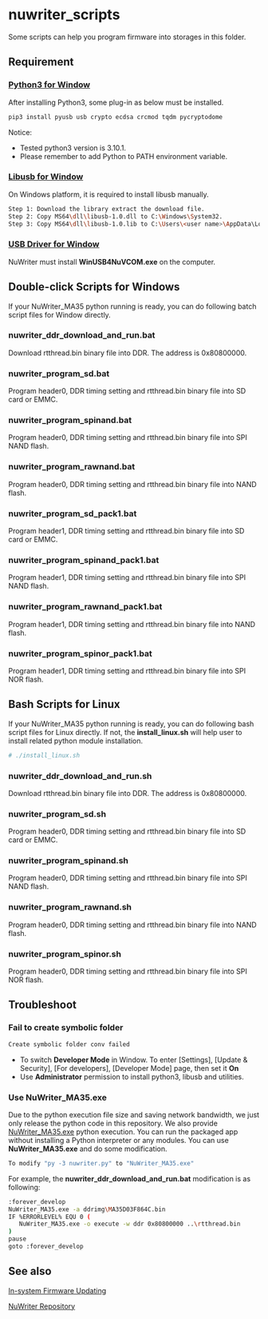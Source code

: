 # **nuwriter_scripts**

Some scripts can help you program firmware into storages in this folder.

## **Requirement**

### [Python3 for Window](https://www.python.org/downloads/windows/)

After installing Python3, some plug-in as below must be installed.

```bash
pip3 install pyusb usb crypto ecdsa crcmod tqdm pycryptodome
```

Notice:

- Tested python3 version is 3.10.1.
- Please remember to add Python to PATH environment variable.

### [Libusb for Window](http://sourceforge.net/projects/libusb/files/libusb-1.0/libusb-1.0.20/libusb-1.0.20.7z/download)

On Windows platform, it is required to install libusb manually.

```bash
Step 1: Download the library extract the download file.
Step 2: Copy MS64\dll\libusb-1.0.dll to C:\Windows\System32.
Step 3: Copy MS64\dll\libusb-1.0.lib to C:\Users\<user name>\AppData\Local\Programs\Python\<python ver>\Lib.
```

### [USB Driver for Window](https://github.com/OpenNuvoton/MA35D1_NuWriter/blob/master/driver/WinUSB4NuVCOM.exe?raw=true)

NuWriter must install **WinUSB4NuVCOM.exe** on the computer.

## **Double-click Scripts for Windows**

If your NuWriter_MA35 python running is ready, you can do following batch script files for Window directly.

### **nuwriter_ddr_download_and_run.bat**

Download rtthread.bin binary file into DDR. The address is 0x80800000.

### **nuwriter_program_sd.bat**

Program header0, DDR timing setting and rtthread.bin binary file into SD card or EMMC.

### **nuwriter_program_spinand.bat**

Program header0, DDR timing setting and rtthread.bin binary file into SPI NAND flash.

### **nuwriter_program_rawnand.bat**

Program header0, DDR timing setting and rtthread.bin binary file into NAND flash.

### **nuwriter_program_sd_pack1.bat**

Program header1, DDR timing setting and rtthread.bin binary file into SD card or EMMC.

### **nuwriter_program_spinand_pack1.bat**

Program header1, DDR timing setting and rtthread.bin binary file into SPI NAND flash.

### **nuwriter_program_rawnand_pack1.bat**

Program header1, DDR timing setting and rtthread.bin binary file into NAND flash.

### **nuwriter_program_spinor_pack1.bat**

Program header1, DDR timing setting and rtthread.bin binary file into SPI NOR flash.

## **Bash Scripts for Linux**

If your NuWriter_MA35 python running is ready, you can do following bash script files for Linux directly.
If not, the **install_linux.sh** will help user to install related python module installation.

```bash
# ./install_linux.sh
```

### **nuwriter_ddr_download_and_run.sh**

Download rtthread.bin binary file into DDR. The address is 0x80800000.

### **nuwriter_program_sd.sh**

Program header0, DDR timing setting and rtthread.bin binary file into SD card or EMMC.

### **nuwriter_program_spinand.sh**

Program header0, DDR timing setting and rtthread.bin binary file into SPI NAND flash.

### **nuwriter_program_rawnand.sh**

Program header0, DDR timing setting and rtthread.bin binary file into NAND flash.

### **nuwriter_program_spinor.sh**

Program header0, DDR timing setting and rtthread.bin binary file into SPI NOR flash.

## **Troubleshoot**

### **Fail to create symbolic folder**

```bash
Create symbolic folder conv failed
```

- To switch **Developer Mode** in Window. To enter [Settings], [Update & Security], [For developers], [Developer Mode] page, then set it **On**
- Use **Administrator** permission to install python3, libusb and utilities.

### **Use NuWriter_MA35.exe**

Due to the python execution file size and saving network bandwidth, we just only release the python code in this repository. We also provide [NuWriter_MA35.exe](https://github.com/OpenNuvoton/MA35D1_NuWriter/blob/master/EXE/NuWriter_MA35.exe?raw=true) python execution. You can run the packaged app without installing a Python interpreter or any modules. You can use **NuWriter_MA35.exe** and do some modification.

```bash
To modify "py -3 nuwriter.py" to "NuWriter_MA35.exe"
```

For example, the **nuwriter_ddr_download_and_run.bat** modification is as following:

```bash
:forever_develop
NuWriter_MA35.exe -a ddrimg\MA35D03F864C.bin
IF %ERRORLEVEL% EQU 0 (
   NuWriter_MA35.exe -o execute -w ddr 0x80800000 ..\rtthread.bin
)
pause
goto :forever_develop
```

## **See also**
[In-system Firmware Updating](In-system_firmware_updating.md)

[NuWriter Repository](https://github.com/OpenNuvoton/MA35D1_NuWriter)

